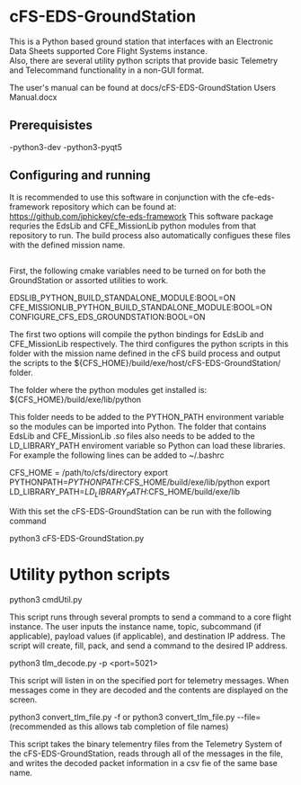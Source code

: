 # cFS-EDS-GroundStation

This is a Python based ground station that interfaces with an Electronic Data Sheets supported Core Flight Systems instance.  
Also, there are several utility python scripts that provide basic Telemetry and Telecommand functionality in a non-GUI format.

The user's manual can be found at docs/cFS-EDS-GroundStation Users Manual.docx

## Prerequisistes

  -python3-dev
  -python3-pyqt5

## Configuring and running

It is recommended to use this software in conjunction with the cfe-eds-framework repository which can be found at:
https://github.com/jphickey/cfe-eds-framework
This software package requries the EdsLib and CFE_MissionLib python modules from that repository to run.  The build process
also automatically configues these files with the defined mission name.

##

First, the following cmake variables need to be turned on for both the GroundStation or assorted utilities to work.

EDSLIB_PYTHON_BUILD_STANDALONE_MODULE:BOOL=ON
CFE_MISSIONLIB_PYTHON_BUILD_STANDALONE_MODULE:BOOL=ON
CONFIGURE_CFS_EDS_GROUNDSTATION:BOOL=ON

The first two options will compile the python bindings for EdsLib and CFE_MissionLib respectively.
The third configures the python scripts in this folder with the mission name defined in the cFS build process
and output the scripts to the ${CFS_HOME}/build/exe/host/cFS-EDS-GroundStation/ folder.

The folder where the python modules get installed is:
${CFS_HOME}/build/exe/lib/python

This folder needs to be added to the PYTHON_PATH environment variable so the modules can be imported into Python.
The folder that contains EdsLib and CFE_MissionLib .so files also needs to be added to the LD_LIBRARY_PATH
enviroment variable so Python can load these libraries.  For example the following lines can be added to ~/.bashrc

CFS_HOME = /path/to/cfs/directory
export PYTHONPATH=$PYTHONPATH:$CFS_HOME/build/exe/lib/python
export LD_LIBRARY_PATH=$LD_LIBRARY_PATH:$CFS_HOME/build/exe/lib

With this set the cFS-EDS-GroundStation can be run with the following command

python3 cFS-EDS-GroundStation.py

# Utility python scripts

python3 cmdUtil.py

This script runs through several prompts to send a command to a core flight instance.  The user inputs the instance name,
topic, subcommand (if applicable), payload values (if applicable), and destination IP address.  The script will create, 
fill, pack, and send a command to the desired IP address.

python3 tlm_decode.py -p <port=5021>

This script will listen in on the specified port for telemetry messages.  When messages come in they are decoded
and the contents are displayed on the screen.

python3 convert_tlm_file.py -f <filename>       or
python3 convert_tlm_file.py --file=<filename>   (recommended as this allows tab completion of file names)

This script takes the binary telementry files from the Telemetry System of the cFS-EDS-GroundStation, reads through all
of the messages in the file, and writes the decoded packet information in a csv fie of the same base name.
